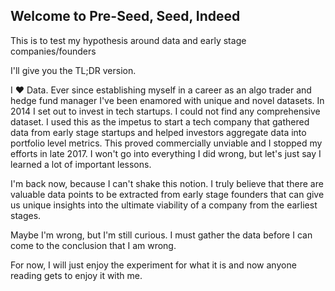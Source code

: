 ## Welcome to Pre-Seed, Seed, Indeed
This is to test my hypothesis around data and early stage companies/founders 

I'll give you the TL;DR version.

I ❤️ Data.  Ever since establishing myself in a career as an algo trader and hedge fund manager I've been enamored
with unique and novel datasets.  In 2014 I set out to invest in tech startups.  I could not find any comprehensive dataset.
I used this as the impetus to start a tech company that gathered data from early stage startups and helped investors 
aggregate data into portfolio level metrics.  This proved commercially unviable and I stopped my efforts in late 2017.
I won't go into everything I did wrong, but let's just say I learned a lot of important lessons.

I'm back now, because I can't shake this notion.  I truly believe that there are valuable data points to be extracted from
early stage founders that can give us unique insights into the ultimate viability of a company from the earliest stages.

Maybe I'm wrong, but I'm still curious.  I must gather the data before I can come to the conclusion that I am wrong.

For now, I will just enjoy the experiment for what it is and now anyone reading gets to enjoy it with me.
